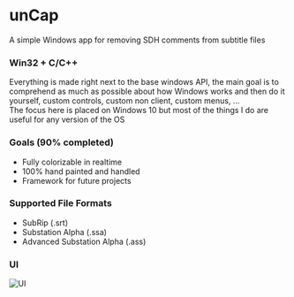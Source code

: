 # unCap
A simple Windows app for removing SDH comments from subtitle files

### Win32 + C/C++
Everything is made right next to the base windows API, the main goal is to comprehend as much as possible about how Windows works and then do it yourself, custom controls, custom non client, custom menus, ...<br/>
The focus here is placed on Windows 10 but most of the things I do are useful for any version of the OS

### Goals (90% completed)
* Fully colorizable in realtime
* 100% hand painted and handled
* Framework for future projects

### Supported File Formats

* SubRip (.srt)
* Substation Alpha (.ssa)
* Advanced Substation Alpha (.ass)

### UI
![UI](https://i.imgur.com/sLkZMq0.png)
